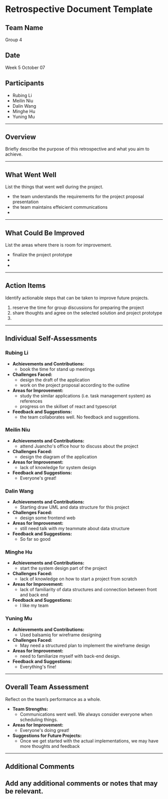 # Retrospective Document Template

## Team Name
Group 4

## Date
Week 5 October 07

## Participants
- Rubing Li
- Meilin Niu
- Dalin Wang
- Minghe Hu
- Yuning Mu

---

## Overview
Briefly describe the purpose of this retrospective and what you aim to achieve.

---

## What Went Well
List the things that went well during the project.
- the team understands the requirements for the project proposal presentation
- the team maintains effeicient communications
-

---

## What Could Be Improved
List the areas where there is room for improvement.
- finalize the project prototype 
-
-

---

## Action Items
Identify actionable steps that can be taken to improve future projects.
1. reserve the time for group discussions for preparing the project
2. share thoughts and agree on the selected solution and project prototype
3.

---

## Individual Self-Assessments
### Rubing Li
- **Achievements and Contributions:**
  - book the time for stand up meetings
- **Challenges Faced:**
  - design the draft of the application
  - work on the project proposal according to the outline
- **Areas for Improvement:**
  - study the similar applications (i.e. task management system) as references
  - progress on the skillset of react and typescript
- **Feedback and Suggestions:**
  - the team collaborates well. No feedback and suggestions. 

### Meilin Niu
- **Achievements and Contributions:**
  - attend Juancho's office hour to discuss about the project
- **Challenges Faced:**
  - design the diagram of the application
- **Areas for Improvement:**
  - lack of knowledge for system design
- **Feedback and Suggestions:**
  - Everyone's great!

### Dalin Wang
- **Achievements and Contributions:**
  - Starting draw UML and data structure for this project
- **Challenges Faced:**
  - design some frontend web 
- **Areas for Improvement:**
  - still need talk with my teammate about data structure 
- **Feedback and Suggestions:**
  - So far so good 

### Minghe Hu
- **Achievements and Contributions:**
  - start the system design part of the project
- **Challenges Faced:**
  - lack of knowledge on how to start a project from scratch 
- **Areas for Improvement:**
  - lack of familiarity of data structures and connection between front and back end
- **Feedback and Suggestions:**
  - I like my team 

### Yuning Mu
- **Achievements and Contributions:**
  - Used balsamiq for wireframe designing
- **Challenges Faced:**
  - May need a structured plan to implement the wireframe design
- **Areas for Improvement:**
  - need to familiarize myself with back-end design.
- **Feedback and Suggestions:**
  - Everything's fine!

---

## Overall Team Assessment
Reflect on the team’s performance as a whole.
- **Team Strengths:**
  - Communications went well. We always consider everyone when scheduling things.
- **Areas for Improvement:**
  - Everyone's doing great!
- **Suggestions for Future Projects:**
  - Once we get started with the actual implementations, we may have more thoughts and feedback

---

## Additional Comments
Add any additional comments or notes that may be relevant.
-

